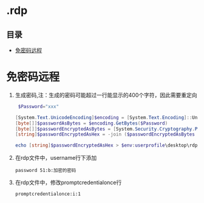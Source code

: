 # .rdp

## 目录

-   [免密码远程](#免密码远程)

# 免密码远程

1.  生成密码,注：生成的密码可能超过一行能显示的400个字符，因此需要重定向
    ```powershell
     $Password="xxx"

    [System.Text.UnicodeEncoding]$encoding = [System.Text.Encoding]::Unicode
    [byte[]]$passwordAsBytes = $encoding.GetBytes($Password)
    [byte[]]$passwordEncryptedAsBytes = [System.Security.Cryptography.ProtectedData]::Protect($passwordAsBytes, $null, [System.Security.Cryptography.DataProtectionScope]::CurrentUser)
    [string]$passwordEncryptedAsHex = -join ($passwordEncryptedAsBytes | ForEach-Object { $_.ToString("X2") }) 

    echo [string]$passwordEncryptedAsHex > $env:userprofile\desktop\rdp_password.txt
    ```
2.  在rdp文件中，username行下添加
    ```纯文本
    password 51:b:加密的密码
    ```
3.  在rdp文件中，修改promptcredentialonce行
    ```纯文本
    promptcredentialonce:i:1
    ```
